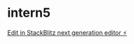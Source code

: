 # intern5

[Edit in StackBlitz next generation editor ⚡️](https://stackblitz.com/~/github.com/yakiniku2024/intern5)